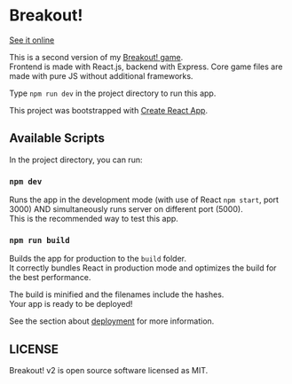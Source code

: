 # Breakout!

[See it online](http://www.breakout2.mskwarczek.pl)

This is a second version of my [Breakout! game](https://github.com/mskwarczek/breakout-game).<br>
Frontend is made with React.js, backend with Express. Core game files are made with pure JS without additional frameworks.

Type `npm run dev` in the project directory to run this app.


This project was bootstrapped with [Create React App](https://github.com/facebook/create-react-app).

## Available Scripts

In the project directory, you can run:

### `npm dev`

Runs the app in the development mode (with use of React `npm start`, port 3000) AND simultaneously runs server on different port (5000).<br>
This is the recommended way to test this app.

### `npm run build`

Builds the app for production to the `build` folder.<br>
It correctly bundles React in production mode and optimizes the build for the best performance.

The build is minified and the filenames include the hashes.<br>
Your app is ready to be deployed!

See the section about [deployment](https://facebook.github.io/create-react-app/docs/deployment) for more information.

## LICENSE

Breakout! v2 is open source software licensed as MIT.